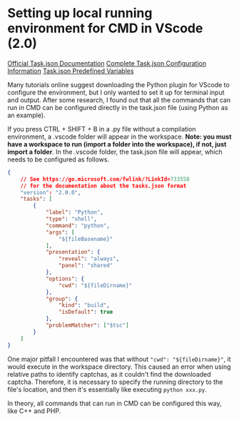 # Setting up local running environment for CMD in VScode (2.0)
[Official Task.json Documentation](https://code.visualstudio.com/docs/editor/tasks)
[Complete Task.json Configuration Information](https://code.visualstudio.com/docs/editor/tasks-appendix)
[Task.json Predefined Variables](https://code.visualstudio.com/docs/editor/variables-reference)

Many tutorials online suggest downloading the Python plugin for VScode to configure the environment, but I only wanted to set it up for terminal input and output. After some research, I found out that all the commands that can run in CMD can be configured directly in the task.json file (using Python as an example).

If you press CTRL + SHIFT + B in a .py file without a compilation environment, a .vscode folder will appear in the workspace. **Note: you must have a workspace to run (import a folder into the workspace), if not, just import a folder**. In the .vscode folder, the task.json file will appear, which needs to be configured as follows.

```json
{
    // See https://go.microsoft.com/fwlink/?LinkId=733558
    // for the documentation about the tasks.json format
    "version": "2.0.0",
    "tasks": [
        {
            "label": "Python",
            "type": "shell",
            "command": "python",
            "args": [
                "${fileBasename}"
            ],
            "presentation": {
                "reveal": "always",
                "panel": "shared"
            },
            "options": {
                "cwd": "${fileDirname}"
            },
            "group": {
                "kind": "build",
                "isDefault": true
            },
            "problemMatcher": ["$tsc"]
        }
    ]
}
```

One major pitfall I encountered was that without `"cwd": "${fileDirname}"`, it would execute in the workspace directory. This caused an error when using relative paths to identify captchas, as it couldn't find the downloaded captcha. Therefore, it is necessary to specify the running directory to the file's location, and then it's essentially like executing `python xxx.py`.

In theory, all commands that can run in CMD can be configured this way, like C++ and PHP.